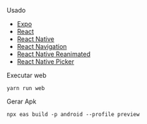 Usado

- [Expo](https://expo.dev)
- [React](https://react.dev)
- [React Native](https://reactnative.dev)
- [React Navigation](https://reactnavigation.org/)
- [React Native Reanimated](https://docs.swmansion.com/react-native-reanimated/)
- [React Native Picker](https://github.com/react-native-picker/picker)

Executar web
```npm
yarn run web
```

Gerar Apk
```npm
npx eas build -p android --profile preview
```